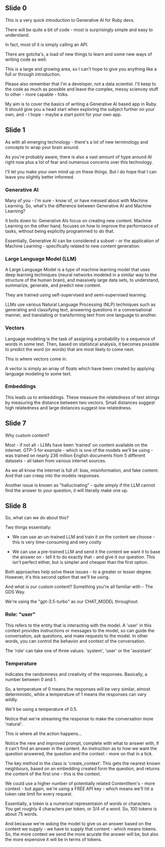 ## Slide 0

This is a very quick introduction to Generative AI for Ruby devs.

There will be quite a bit of code - most is surprisingly simple and easy to understand.

In fact, most of it is simply calling an API.

There are gotcha's, a load of new things to learn and some new ways of writing code as well.

This is a large and growing area, so I can't hope to give you anything like a full or through introduction.

Please also remember that I'm a developer, not a data scientist. I'll keep to the code as much as possible and leave the complex, messy sciencey stuff to other - more capable - folks.

My aim is to cover the basics of writing a Generative AI based app in Ruby. It should give you a head start when exploring the subject further on your own, and - I hope - maybe a start point for your own app.



## Slide 1

As with all emerging technology - there's a lot of new terminology and concepts to wrap your brain around.

As you're probably aware, there is also a vast amount of hype around AI right now plus a lot of fear and numerous concerns over this technology.

I'll let you make your own mind up on these things. But I do hope that I can leave you slightly better informed.


### Generative AI

Many of you - I'm sure - know of, or have messed about with Machine Learning. So, what's the difference between Generative AI and Machine Learning?

It boils down to: Generative AIs focus on creating new content. Machine Learning on the other hand, focuses on how to improve the performance of tasks, without being explicitly programmed to do that.

Essentially, Generative AI can be considered a subset - or the application of Machine Learning - specifically related to new content generation.


### Large Language Model (LLM)

A Large Language Model is a type of machine learning model that uses deep learning techniques (neural networks modeled in a similar way to the structure of the human brain), and massively large data sets, to understand, summarize, generate, and predict new content.

They are trained using self-supervised and semi-supervised learning.

LLMs use various Natural Language Processing (NLP) techniques such as generating and classifying text, answering questions in a conversational manner, and translating or transforming text from one language to another.


### Vectors

Language modeling is the task of assigning a probability to a sequence of words in some text. Then, based on statistical analysis, it becomes possible to predict the word (or words) that are most likely to come next.

This is where vectors come in.

A vector is simply an array of floats which have been created by applying language modeling to some text.


### Embeddings

This leads us to embeddings. These measure the relatedness of text strings by measuring the distance between two vectors. Small distances suggest high relatedness and large distances suggest low relatedness.


## Slide 7

Why custom content?

Most - if not all - LLMs have been ‘trained’ on content available on the internet. GTP-3 for example - which is one of the models we'll be using - was trained on nearly 236 million English documents from 5 different datasets - all taken from various internet sources.

As we all know the internet is full of: bias, misinformation, and fake content. And that can creep into the models responses.

Another issue is known as "hallucinating" - quite simply if the LLM cannot find the answer to your question, it will literally make one up.



## Slide 8

So, what can we do about this?

Two things essentially:

- We can use an un-trained LLM and train it on the content we choose - this is very time-consuming and very costly

- We can use a pre-trained LLM and send it the content we want it to base the answer on - tell it to do exactly that - and give it our question. This isn't perfect either, but is simpler and cheaper than the first option.

Both approaches help solve these issues - to a greater or lesser degree. However, it's this second option that we'll be using.

And what is our custom content? Something you're all familiar with - The GDS Way.




We're using the "gpt-3.5-turbo" as our CHAT_MODEL throughout.


### Role: "user"

This refers to the entity that is interacting with the model. A 'user' in this context provides instructions or messages to the model, so can guide the conversation, ask questions, and make requests to the model. In other words, you can control the behavior and context of the conversation.


The 'role' can take one of three values: 'system', 'user' or the 'assistant'


### Temperature


Indicates the randomness and creativity of the responses. Basically, a number between 0 and 1.

So, a temperature of 0 means the responses will be very similar, almost deterministic, while a temperature of 1 means the responses can vary wildly.

We'll be using a temperature of 0.5.

Notice that we're streaming the response to make the conversation more 'natural'.



This is where all the action happens...

Notice the new and improved prompt, complete with what to answer with, if it can't find an answer in the content. An instruction as to how we want the question answered, the question and the context - more on that in a tick.

The key method in the class is 'create_context'. This gets the nearest known neighbours, based on an embedding created form the question, and returns the content of the first one - this is the context.

We could use a higher number of potentially related ContentItem's - more context - but again, we're using a FREE API key - which means we'll hit a token rate limit for every request.

Essentially, a token is a numerical representaion of words or characters. You get roughly 4 characters per token, or 3/4 of a word. So, 100 tokens is about 75 words.

And because we're asking the model to give us an answer based on the content we supply - we have to supply that content - which means tokens. So, the more context we send the more acurate the answer will be, but also the more expensive it will be in terms of tokens.
